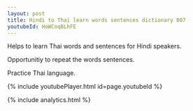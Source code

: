 ```yaml
---
layout: post
title: Hindi to Thai learn words sentences dictionary 807 
youtubeId: HoWCoqBLhFE
---
```

 
 
Helps to learn Thai words and sentences for Hindi speakers.

Opportunitiy to repeat the words sentences. 

Practice Thai language. 
 
{% include youtubePlayer.html id=page.youtubeId %}
 
 
{% include analytics.html %}
